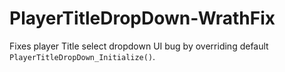 # PlayerTitleDropDown-WrathFix

Fixes player Title select dropdown UI bug by overriding default `PlayerTitleDropDown_Initialize()`.
